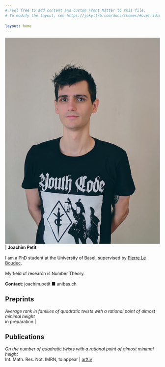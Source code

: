 ```yaml
---
# Feel free to add content and custom Front Matter to this file.
# To modify the layout, see https://jekyllrb.com/docs/themes/#overriding-theme-defaults

layout: home
---
```


![Portrait of me](img/portrait.jpg) | __Joachim Petit__ <br><br> I am a PhD student at the University of Basel, supervised by [Pierre Le Boudec][Pierre]. <br><br>  My field of research is Number Theory. <br><br> __Contact__: joachim.petit ■ unibas.ch

<h2>Preprints</h2>

_Average rank in families of quadratic twists with a rational point of almost minimal height_ <br> in preparation | &nbsp; &nbsp; &nbsp; &nbsp; &nbsp; &nbsp;

<h2>Publications</h2>

 _On the number of quadratic twists with a rational point of almost minimal height_ <br> Int. Math. Res. Not. IMRN, to appear | [arXiv][ART01-arXiv]


[Pierre]: https://numbertheory.dmi.unibas.ch/leboudec/

[ART01-arXiv]: https://arxiv.org/abs/2004.02500
